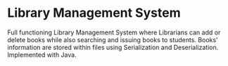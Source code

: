 # Library Management System
Full functioning Library Management System where Librarians can add or delete books while also searching and issuing books to students. Books' information are stored within files using Serialization and Deserialization. Implemented with Java.	

